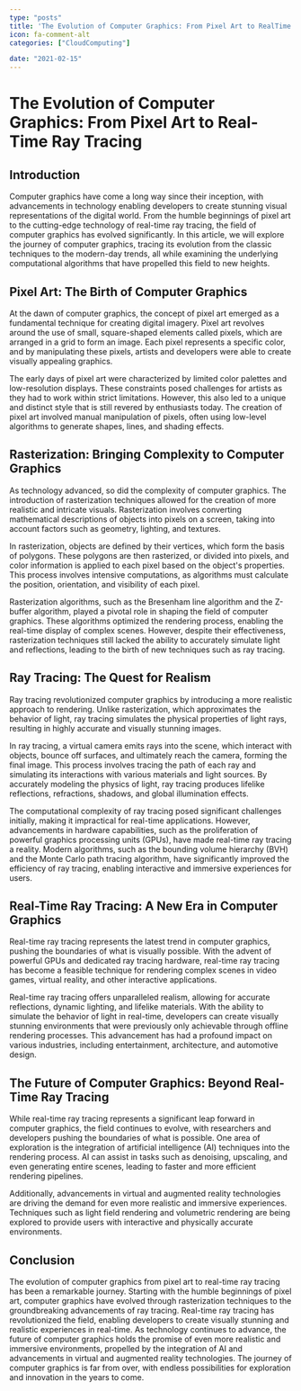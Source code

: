 ```yaml
---
type: "posts"
title: 'The Evolution of Computer Graphics: From Pixel Art to RealTime Ray Tracing'
icon: fa-comment-alt
categories: ["CloudComputing"]

date: "2021-02-15"
---
```




# The Evolution of Computer Graphics: From Pixel Art to Real-Time Ray Tracing

## Introduction

Computer graphics have come a long way since their inception, with advancements in technology enabling developers to create stunning visual representations of the digital world. From the humble beginnings of pixel art to the cutting-edge technology of real-time ray tracing, the field of computer graphics has evolved significantly. In this article, we will explore the journey of computer graphics, tracing its evolution from the classic techniques to the modern-day trends, all while examining the underlying computational algorithms that have propelled this field to new heights.

## Pixel Art: The Birth of Computer Graphics

At the dawn of computer graphics, the concept of pixel art emerged as a fundamental technique for creating digital imagery. Pixel art revolves around the use of small, square-shaped elements called pixels, which are arranged in a grid to form an image. Each pixel represents a specific color, and by manipulating these pixels, artists and developers were able to create visually appealing graphics.

The early days of pixel art were characterized by limited color palettes and low-resolution displays. These constraints posed challenges for artists as they had to work within strict limitations. However, this also led to a unique and distinct style that is still revered by enthusiasts today. The creation of pixel art involved manual manipulation of pixels, often using low-level algorithms to generate shapes, lines, and shading effects.

## Rasterization: Bringing Complexity to Computer Graphics

As technology advanced, so did the complexity of computer graphics. The introduction of rasterization techniques allowed for the creation of more realistic and intricate visuals. Rasterization involves converting mathematical descriptions of objects into pixels on a screen, taking into account factors such as geometry, lighting, and textures.

In rasterization, objects are defined by their vertices, which form the basis of polygons. These polygons are then rasterized, or divided into pixels, and color information is applied to each pixel based on the object's properties. This process involves intensive computations, as algorithms must calculate the position, orientation, and visibility of each pixel.

Rasterization algorithms, such as the Bresenham line algorithm and the Z-buffer algorithm, played a pivotal role in shaping the field of computer graphics. These algorithms optimized the rendering process, enabling the real-time display of complex scenes. However, despite their effectiveness, rasterization techniques still lacked the ability to accurately simulate light and reflections, leading to the birth of new techniques such as ray tracing.

## Ray Tracing: The Quest for Realism

Ray tracing revolutionized computer graphics by introducing a more realistic approach to rendering. Unlike rasterization, which approximates the behavior of light, ray tracing simulates the physical properties of light rays, resulting in highly accurate and visually stunning images.

In ray tracing, a virtual camera emits rays into the scene, which interact with objects, bounce off surfaces, and ultimately reach the camera, forming the final image. This process involves tracing the path of each ray and simulating its interactions with various materials and light sources. By accurately modeling the physics of light, ray tracing produces lifelike reflections, refractions, shadows, and global illumination effects.

The computational complexity of ray tracing posed significant challenges initially, making it impractical for real-time applications. However, advancements in hardware capabilities, such as the proliferation of powerful graphics processing units (GPUs), have made real-time ray tracing a reality. Modern algorithms, such as the bounding volume hierarchy (BVH) and the Monte Carlo path tracing algorithm, have significantly improved the efficiency of ray tracing, enabling interactive and immersive experiences for users.

## Real-Time Ray Tracing: A New Era in Computer Graphics

Real-time ray tracing represents the latest trend in computer graphics, pushing the boundaries of what is visually possible. With the advent of powerful GPUs and dedicated ray tracing hardware, real-time ray tracing has become a feasible technique for rendering complex scenes in video games, virtual reality, and other interactive applications.

Real-time ray tracing offers unparalleled realism, allowing for accurate reflections, dynamic lighting, and lifelike materials. With the ability to simulate the behavior of light in real-time, developers can create visually stunning environments that were previously only achievable through offline rendering processes. This advancement has had a profound impact on various industries, including entertainment, architecture, and automotive design.

## The Future of Computer Graphics: Beyond Real-Time Ray Tracing

While real-time ray tracing represents a significant leap forward in computer graphics, the field continues to evolve, with researchers and developers pushing the boundaries of what is possible. One area of exploration is the integration of artificial intelligence (AI) techniques into the rendering process. AI can assist in tasks such as denoising, upscaling, and even generating entire scenes, leading to faster and more efficient rendering pipelines.

Additionally, advancements in virtual and augmented reality technologies are driving the demand for even more realistic and immersive experiences. Techniques such as light field rendering and volumetric rendering are being explored to provide users with interactive and physically accurate environments.

## Conclusion

The evolution of computer graphics from pixel art to real-time ray tracing has been a remarkable journey. Starting with the humble beginnings of pixel art, computer graphics have evolved through rasterization techniques to the groundbreaking advancements of ray tracing. Real-time ray tracing has revolutionized the field, enabling developers to create visually stunning and realistic experiences in real-time. As technology continues to advance, the future of computer graphics holds the promise of even more realistic and immersive environments, propelled by the integration of AI and advancements in virtual and augmented reality technologies. The journey of computer graphics is far from over, with endless possibilities for exploration and innovation in the years to come.